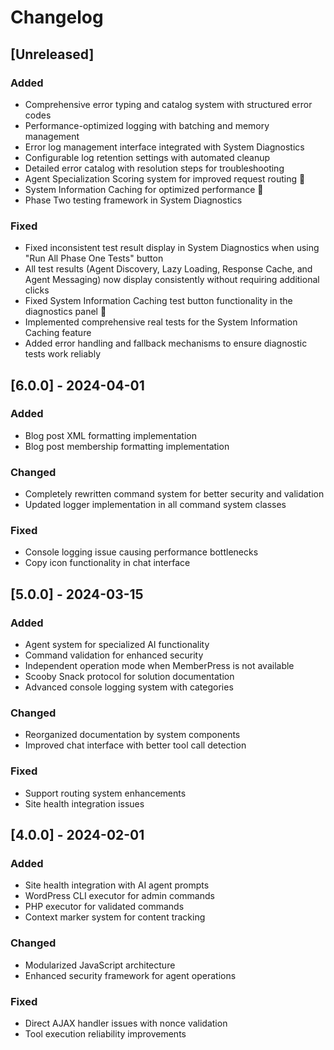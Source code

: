 # Changelog

## [Unreleased]

### Added
- Comprehensive error typing and catalog system with structured error codes
- Performance-optimized logging with batching and memory management
- Error log management interface integrated with System Diagnostics
- Configurable log retention settings with automated cleanup
- Detailed error catalog with resolution steps for troubleshooting
- Agent Specialization Scoring system for improved request routing 🦴
- System Information Caching for optimized performance 🦴
- Phase Two testing framework in System Diagnostics

### Fixed
- Fixed inconsistent test result display in System Diagnostics when using "Run All Phase One Tests" button
- All test results (Agent Discovery, Lazy Loading, Response Cache, and Agent Messaging) now display consistently without requiring additional clicks
- Fixed System Information Caching test button functionality in the diagnostics panel 🦴
- Implemented comprehensive real tests for the System Information Caching feature
- Added error handling and fallback mechanisms to ensure diagnostic tests work reliably

## [6.0.0] - 2024-04-01

### Added
- Blog post XML formatting implementation
- Blog post membership formatting implementation

### Changed
- Completely rewritten command system for better security and validation
- Updated logger implementation in all command system classes

### Fixed
- Console logging issue causing performance bottlenecks
- Copy icon functionality in chat interface

## [5.0.0] - 2024-03-15

### Added
- Agent system for specialized AI functionality
- Command validation for enhanced security
- Independent operation mode when MemberPress is not available
- Scooby Snack protocol for solution documentation
- Advanced console logging system with categories

### Changed
- Reorganized documentation by system components
- Improved chat interface with better tool call detection

### Fixed
- Support routing system enhancements
- Site health integration issues

## [4.0.0] - 2024-02-01

### Added
- Site health integration with AI agent prompts
- WordPress CLI executor for admin commands
- PHP executor for validated commands
- Context marker system for content tracking

### Changed
- Modularized JavaScript architecture
- Enhanced security framework for agent operations

### Fixed
- Direct AJAX handler issues with nonce validation
- Tool execution reliability improvements